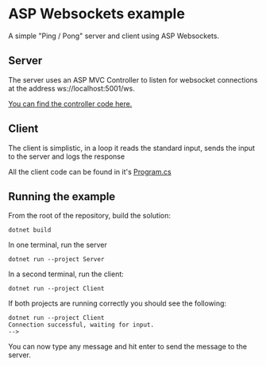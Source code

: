 # ASP Websockets example

A simple "Ping / Pong" server and client using ASP Websockets.

## Server

The server uses an ASP MVC Controller to listen for websocket connections at the address ws://localhost:5001/ws.

[You can find the controller code here.](Server/Controllers/WebsocketController.cs)

## Client

The client is simplistic, in a loop it reads the standard input, sends the input to the server and logs the response

All the client code can be found in it's [Program.cs](Client/Program.cs)

## Running the example

From the root of the repository, build the solution:
```
dotnet build
```

In one terminal, run the server
```
dotnet run --project Server
```

In a second terminal, run the client:
```
dotnet run --project Client
```

If both projects are running correctly you should see the following:

```
dotnet run --project Client
Connection successful, waiting for input.
--> 
```

You can now type any message and hit enter to send the message to the server.